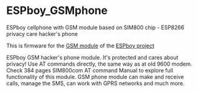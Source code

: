 # ESPboy_GSMphone
ESPboy cellphone with GSM module based on SIM800 chip - ESP8266 privacy care hacker's phone

This is firmware for the [GSM module](https://hackaday.io/project/164830-espboy-games-iot-stem-for-education-fun/log/173974-espboy-gsm-hackers-phone-module) of the [ESPboy project](https://hackaday.io/project/164830-espboy-games-iot-stem-for-education-fun)

ESPboy GSM hacker's phone module. 
It's protected and cares about privacy! Use AT commands directly, the same way as at old 9600 modem. Check 384 pages SIM800com AT command Manual to explore full functionality of this module. GSM phone module can make and receive calls, manage the SMS, can work with GPRS networks and much more.

